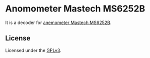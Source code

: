 # Anomometer Mastech MS6252B

It is a decoder for [anemometer Mastech MS6252B](https://sigrok.org/wiki/MASTECH_MS6252B).

## License

Licensed under the [GPLv3](LICENSE).
